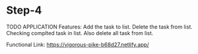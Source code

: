 # Step-4
TODO APPLICATION
Features:
Add the task to list.
Delete the task from list.
Checking complted task in list.
Also delete all task from list.

Functional Link:
https://vigorous-pike-b68d27.netlify.app/
